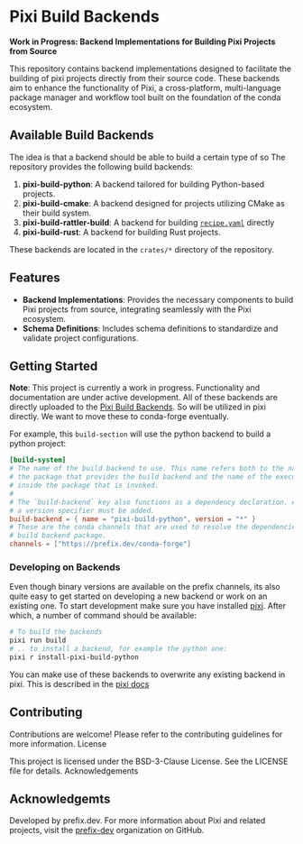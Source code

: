 # Pixi Build Backends

**Work in Progress: Backend Implementations for Building Pixi Projects from Source**

This repository contains backend implementations designed to facilitate the building of pixi projects directly from their source code. These backends aim to enhance the functionality of Pixi, a cross-platform, multi-language package manager and workflow tool built on the foundation of the conda ecosystem.

## Available Build Backends
The idea is that a backend should be able to build a certain type of so
The repository provides the following build backends:

1. **pixi-build-python**: A backend tailored for building Python-based projects.
2. **pixi-build-cmake**: A backend designed for projects utilizing CMake as their build system.
3. **pixi-build-rattler-build**: A backend for building [`recipe.yaml`](https://rattler.build/latest/) directly
4. **pixi-build-rust**: A backend for building Rust projects.


These backends are located in the `crates/*` directory of the repository.

## Features
* **Backend Implementations**: Provides the necessary components to build Pixi projects from source, integrating seamlessly with the Pixi ecosystem.
* **Schema Definitions**: Includes schema definitions to standardize and validate project configurations.

## Getting Started

**Note**: This project is currently a work in progress. Functionality and documentation are under active development.
All of these backends are directly uploaded to the [Pixi Build Backends](https://prefix.dev/channels/pixi-build-backends).
So will be utilized in pixi directly. We want to move these to conda-forge eventually.

For example, this `build-section` will use the python backend to build a python project:

```toml
[build-system]
# The name of the build backend to use. This name refers both to the name of
# the package that provides the build backend and the name of the executable
# inside the package that is invoked.
#
# The `build-backend` key also functions as a dependency declaration. At least
# a version specifier must be added.
build-backend = { name = "pixi-build-python", version = "*" }
# These are the conda channels that are used to resolve the dependencies of the
# build backend package.
channels = ["https://prefix.dev/conda-forge"]
```


### Developing on Backends

Even though binary versions are available on the prefix channels, its also quite easy to get started on developing a new backend or work on an existing one.
To start development make sure you have installed [pixi](https://pixi.sh). After which, a number of command should be available:

```bash
# To build the backends
pixi run build
# .. to install a backend, for example the python one:
pixi r install-pixi-build-python
```

You can make use of these backends to overwrite any existing backend in pixi.
This is described in the [pixi docs](https://pixi.sh/dev/build/backends/)

## Contributing
Contributions are welcome! Please refer to the contributing guidelines for more information.
License

This project is licensed under the BSD-3-Clause License. See the LICENSE file for details.
Acknowledgements

## Acknowledgemts
Developed by prefix.dev.
For more information about Pixi and related projects, visit the [prefix-dev](https://github.com/prefix-dev) organization on GitHub.
